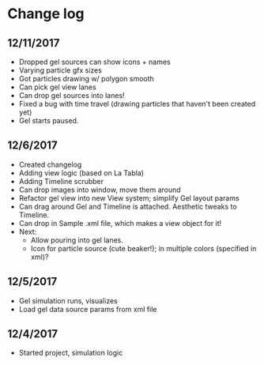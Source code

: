 # Change log

## 12/11/2017

- Dropped gel sources can show icons + names
- Varying particle gfx sizes
- Got particles drawing w/ polygon smooth
- Can pick gel view lanes
- Can drop gel sources into lanes!
- Fixed a bug with time travel (drawing particles that haven't been created yet)
- Gel starts paused.

## 12/6/2017

- Created changelog
- Adding view logic (based on La Tabla)
- Adding Timeline scrubber
- Can drop images into window, move them around 
- Refactor gel view into new View system; simplify Gel layout params
- Can drag around Gel and Timeline is attached. Aesthetic tweaks to Timeline.
- Can drop in Sample .xml file, which makes a view object for it!
- Next:
	- Allow pouring into gel lanes.
	- Icon for particle source (cute beaker!); in multiple colors (specified in xml)?

## 12/5/2017

- Gel simulation runs, visualizes
- Load gel data source params from xml file

## 12/4/2017

- Started project, simulation logic

